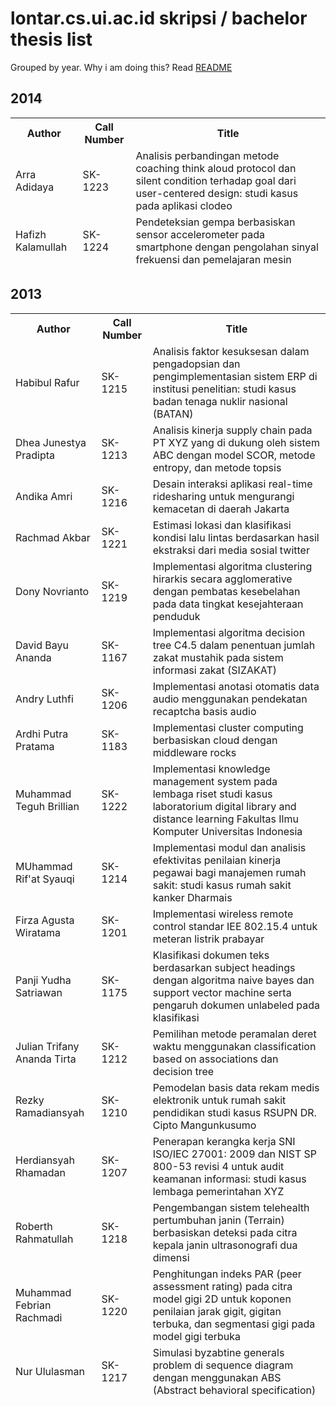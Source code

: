 # lontar.cs.ui.ac.id skripsi / bachelor thesis list

Grouped by year. Why i am doing this? Read [README]

## 2014

<table><thead><th>Author</th><th>Call Number</th><th>Title</th><tr><td>Arra Adidaya</td><td>SK-1223</td><td>Analisis perbandingan metode coaching think aloud protocol dan silent condition terhadap goal dari user-centered design: studi kasus pada aplikasi clodeo</td></tr><tr><td>Hafizh Kalamullah</td><td>SK-1224</td><td>Pendeteksian gempa berbasiskan sensor accelerometer pada smartphone dengan pengolahan sinyal frekuensi dan pemelajaran mesin</td></tr></tbody></table>

## 2013

<table><thead><th>Author</th><th>Call Number</th><th>Title</th><tr><td>Habibul Rafur</td><td>SK-1215</td><td>Analisis faktor kesuksesan dalam pengadopsian dan pengimplementasian sistem ERP di institusi penelitian: studi kasus badan tenaga nuklir nasional (BATAN)</td></tr><tr><td>Dhea Junestya Pradipta</td><td>SK-1213</td><td>Analisis kinerja supply chain pada PT XYZ yang di dukung oleh sistem ABC dengan model SCOR, metode entropy, dan metode topsis</td></tr><tr><td>Andika Amri</td><td>SK-1216</td><td>Desain interaksi aplikasi real-time ridesharing untuk mengurangi kemacetan di daerah Jakarta</td></tr><tr><td>Rachmad Akbar</td><td>SK-1221</td><td>Estimasi lokasi dan klasifikasi kondisi lalu lintas berdasarkan hasil ekstraksi dari media sosial twitter</td></tr><tr><td>Dony Novrianto</td><td>SK-1219</td><td>Implementasi algoritma clustering hirarkis secara agglomerative dengan pembatas kesebelahan pada data tingkat kesejahteraan penduduk</td></tr><tr><td>David Bayu Ananda</td><td>SK-1167</td><td>Implementasi algoritma decision tree C4.5 dalam penentuan jumlah zakat mustahik pada sistem informasi zakat (SIZAKAT)</td></tr><tr><td>Andry Luthfi</td><td>SK-1206</td><td>Implementasi anotasi otomatis data audio menggunakan pendekatan recaptcha basis audio</td></tr><tr><td>Ardhi Putra Pratama</td><td>SK-1183</td><td>Implementasi cluster computing berbasiskan cloud dengan middleware rocks</td></tr><tr><td>Muhammad Teguh Brillian</td><td>SK-1222</td><td>Implementasi knowledge management system pada lembaga riset studi kasus laboratorium digital library and distance learning Fakultas Ilmu Komputer Universitas Indonesia</td></tr><tr><td>MUhammad Rif'at Syauqi</td><td>SK-1214</td><td>Implementasi modul dan analisis efektivitas penilaian kinerja pegawai bagi manajemen rumah sakit: studi kasus rumah sakit kanker Dharmais</td></tr><tr><td>Firza Agusta Wiratama</td><td>SK-1201</td><td>Implementasi wireless remote control standar IEE 802.15.4 untuk meteran listrik prabayar</td></tr><tr><td>Panji Yudha Satriawan</td><td>SK-1175</td><td>Klasifikasi dokumen teks berdasarkan subject headings dengan algoritma naive bayes dan support vector machine serta pengaruh dokumen unlabeled pada klasifikasi</td></tr><tr><td>Julian Trifany Ananda Tirta</td><td>SK-1212</td><td>Pemilihan metode peramalan deret waktu menggunakan classification based on associations dan decision tree</td></tr><tr><td>Rezky Ramadiansyah</td><td>SK-1210</td><td>Pemodelan basis data rekam medis elektronik untuk rumah sakit pendidikan studi kasus RSUPN DR. Cipto Mangunkusumo</td></tr><tr><td>Herdiansyah Rhamadan</td><td>SK-1207</td><td>Penerapan kerangka kerja SNI ISO/IEC 27001: 2009 dan NIST SP 800-53 revisi 4 untuk audit keamanan informasi: studi kasus lembaga pemerintahan XYZ</td></tr><tr><td>Roberth Rahmatullah</td><td>SK-1218</td><td>Pengembangan sistem telehealth pertumbuhan janin (Terrain) berbasiskan deteksi pada citra kepala janin ultrasonografi dua dimensi</td></tr><tr><td>Muhammad Febrian Rachmadi</td><td>SK-1220</td><td>Penghitungan indeks PAR (peer assessment rating) pada citra model gigi 2D untuk koponen penilaian jarak gigit, gigitan terbuka, dan segmentasi gigi pada model gigi terbuka</td></tr><tr><td>Nur Ululasman</td><td>SK-1217</td><td>Simulasi byzabtine generals problem di sequence diagram dengan menggunakan ABS (Abstract behavioral specification)</td></tr></tbody></table>

[README]: https://github.com/mufid/lontarcs-parser/blob/master/README.md